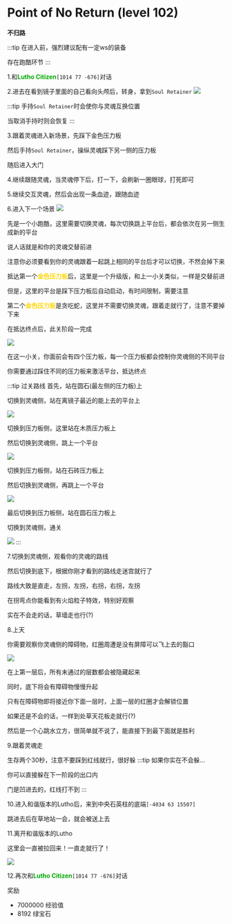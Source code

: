 # Point of No Return (level 102)
**不归路**

:::tip
在进入前，强烈建议配有一定ws的装备

存在跑酷环节
:::

1.和<font color=00AA00>**Lutho Citizen**</font>`[1014 77 -676]`对话

2.进去在看到镜子里面的自己看向头颅后，转身，拿到`Soul Retainer`
![](/assets/img/lvl102-1.jpg)

:::tip
手持`Soul Retainer`时会使你与灵魂互换位置

当取消手持时则会恢复
:::

3.跟着灵魂进入新场景，先踩下金色压力板

然后手持`Soul Retainer`，操纵灵魂踩下另一侧的压力板

随后进入大门

4.继续跟随灵魂，当灵魂停下后，打一下，会刷新一圈眼球，打死即可

5.继续交互灵魂，然后会出现一条血迹，跟随血迹

6.进入下一个场景
![](/assets/img/lvl102-2.jpg)

先是一个小跑酷，这里需要切换灵魂，每次切换跳上平台后，都会依次在另一侧生成新的平台

说人话就是和你的灵魂交替前进

注意你必须要看到你的灵魂跟着一起跳上相同的平台后才可以切换，不然会掉下来

抵达第一个<font color='gold'>**金色压力板**</font>后，这里是一个升级版，和上一小关类似，一样是交替前进

但是，这里的平台是踩下压力板后自动启动，有时间限制，需要注意

第二个<font color='gold'>**金色压力板**</font>是贪吃蛇，这里并不需要切换灵魂，跟着走就行了，注意不要掉下来

在抵达终点后，此关阶段一完成

![](/assets/img/lvl102-3.jpg)

在这一小关，你面前会有四个压力板，每一个压力板都会控制你灵魂侧的不同平台

你需要通过踩住不同的压力板来激活平台，抵达终点

:::tip 过关路线
首先，站在圆石(最左侧的压力板)上

切换到灵魂侧，站在离镜子最近的能上去的平台上

![](/assets/img/lvl102-4.jpg)

切换到压力板侧，这里站在木质压力板上

然后切换到灵魂侧，跳上一个平台

![](/assets/img/lvl102-5.jpg)

切换到压力板侧，站在石砖压力板上

然后切换到灵魂侧，再跳上一个平台

![](/assets/img/lvl102-6.jpg)

最后切换到压力板侧，站在圆石压力板上

切换到灵魂侧，通关

![](/assets/img/lvl102-7.jpg)
:::

7.切换到灵魂侧，观看你的灵魂的路线

然后切换到底下，根据你刚才看到的路线走迷宫就行了

路线大致是直走，左拐，左拐，右拐，右拐，左拐

在拐弯点你能看到有火焰粒子特效，特别好观察

实在不会走的话，草墙走也行(?)

8.上天

你需要观察你灵魂侧的障碍物，红圈周遭是没有屏障可以飞上去的豁口

![](/assets/img/lvl102-8.jpg)

在上第一层后，所有未通过的层数都会被隐藏起来

同时，底下将会有障碍物慢慢升起

只有在障碍物即将接近你下面一层时，上面一层的红圈才会解锁位置

如果还是不会的话，一样到处草天花板走就行(?)

然后是一个心跳水立方，很简单就不说了，能直接下到最下面就是胜利

9.跟着灵魂走

生存两个30秒，注意不要踩到红线就行，很好躲
:::tip
如果你实在不会躲...

你可以直接躲在下一阶段的出口内

门是凹进去的，红线打不到
:::


10.进入和谐版本的Lutho后，来到中央石英柱的底端`[-4034 63 15507]`

跳进去后在草地站一会，就会被送上去

11.离开和谐版本的Lutho

这里会一直被拉回来！一直走就行了！

![](/assets/img/lvl102-9.jpg)

12.再次和<font color=00AA00>**Lutho Citizen**</font>`[1014 77 -676]`对话

奖励
+ 7000000 经验值
+ 8192 绿宝石